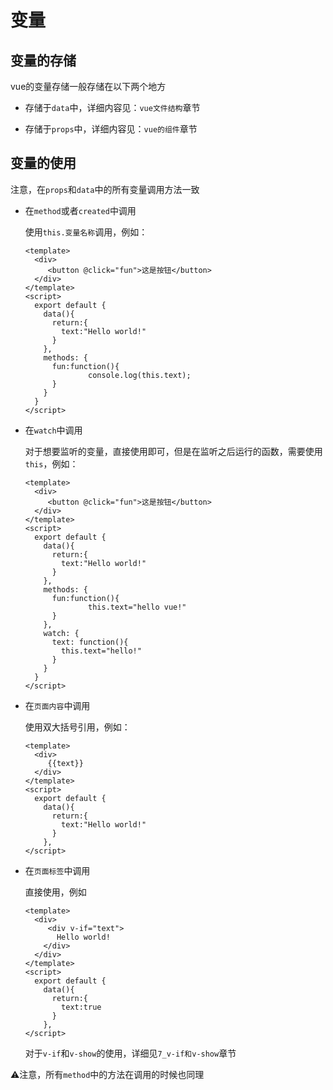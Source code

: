 # 变量

## 变量的存储

vue的变量存储一般存储在以下两个地方

- 存储于`data`中，详细内容见：`vue文件结构`章节

- 存储于`props`中，详细内容见：`vue的组件`章节

## 变量的使用

注意，在`props`和`data`中的所有变量调用方法一致

- 在`method`或者`created`中调用

  使用`this.变量名称`调用，例如：

  ```vue
  <template>
  	<div>
       <button @click="fun">这是按钮</button>
    </div>
  </template>
  <script>
    export default {
      data(){
        return:{
          text:"Hello world!"
        }
      },
      methods: {
        fun:function(){
  				console.log(this.text);
        }
      }
    }
  </script>
  ```
  
- 在`watch`中调用

  对于想要监听的变量，直接使用即可，但是在监听之后运行的函数，需要使用`this`，例如：
  ```vue
  <template>
  	<div>
       <button @click="fun">这是按钮</button>
    </div>
  </template>
  <script>
    export default {
      data(){
        return:{
          text:"Hello world!"
        }
      },
      methods: {
        fun:function(){
  				this.text="hello vue!"
        }
      },
      watch: {
        text: function(){
          this.text="hello!"
        }
      }
    }
  </script>
  ```
  
- 在`页面内容`中调用

  使用双大括号引用，例如：

  ```vue
  <template>
  	<div>
       {{text}}
    </div>
  </template>
  <script>
    export default {
      data(){
        return:{
          text:"Hello world!"
        }
      },
  </script>
  ```

- 在`页面标签`中调用

  直接使用，例如

  ```vue
  <template>
  	<div>
       <div v-if="text">
         Hello world!
  	  </div>
    </div>
  </template>
  <script>
    export default {
      data(){
        return:{
          text:true
        }
      },
  </script>
  ```

  对于`v-if`和`v-show`的使用，详细见`7_v-if和v-show`章节

⚠️注意，所有`method`中的方法在调用的时候也同理
